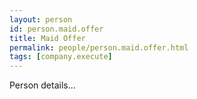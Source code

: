 ```yaml
---
layout: person
id: person.maid.offer
title: Maid Offer
permalink: people/person.maid.offer.html
tags: [company.execute]
---
```


Person details...